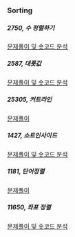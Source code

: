 ### Sorting
##### 2750, 수 정렬하기
<a href="https://ds-student.tistory.com/171">문제풀이 및 숏코드 분석</a>

##### 2587, 대푯값
<a href="https://ds-student.tistory.com/172">문제풀이 및 숏코드 분석</a>

##### 25305, 커트라인
<a href="">문제풀이</a>

##### 1427, 소트인사이드
<a href="https://ds-student.tistory.com/173">문제풀이 및 숏코드 분석</a>

##### 1181, 단어정렬
<a href="https://ds-student.tistory.com/174">문제풀이</a>

##### 11650, 좌표 정렬
<a href="https://ds-student.tistory.com/175">문제풀이 및 숏코드 분석</a>